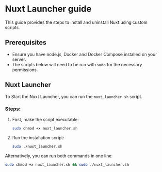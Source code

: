 # Nuxt Launcher guide

This guide provides the steps to install and uninstall Nuxt using custom scripts.

## Prerequisites

- Ensure you have node.js, Docker and Docker Compose installed on your server.
- The scripts below will need to be run with `sudo` for the necessary permissions.

## Nuxt Launcher

To Start the Nuxt Launcher, you can run the `nuxt_launcher.sh` script.

### Steps:

1. First, make the script executable:
    ```bash
    sudo chmod +x nuxt_launcher.sh
    ```

2. Run the installation script:
    ```bash
    sudo ./nuxt_launcher.sh
    ```

Alternatively, you can run both commands in one line:
```bash
sudo chmod +x nuxt_launcher.sh && sudo ./nuxt_launcher.sh
```

